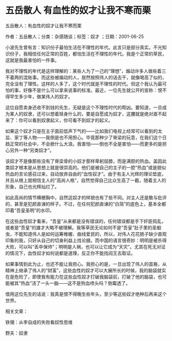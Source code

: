 # 五岳散人  有血性的奴才让我不寒而栗

五岳散人：有血性的奴才让我不寒而栗

作者：五岳散人；分类：杂感随谈；标签：奴才 ；日期：2001-06-25

小波先生曾有言：知识份子最怕生活在不理性的年代。此言只是部分真实。不光知识份子，我相信任何正常的百姓，都怕生活在不理性的年代。我是个正常的草民，这就是我最害怕的一件事。

我对不理性的年代是这样理解的：某些人为了一己的“理想”，煽动许多人做些着三不着两的混账事。而这些被煽动的人，居然按照伟人的话去干，就像喝高了似的，完全没有了理性。这样的人多了，这个时代就是不理性的时代。但这个我认为最可怕的事，好像不是什么可以拿来说事的标准。最近，一位先生就公开的宣称：恨不得早生多少年，做某伟人的奴才。

这位自愿卖身还收不到钱的先生，无疑是这个不理性时代的帮凶。要知道，一旦成为某人的奴隶，还可以想着赎身什么的，要是自愿成为奴才，这腰就是绝对直不起来了：你可以看到奴隶起义，你可看不到奴才的起义。

如果这个奴才只是在主子面前低声下气的——比如我们电视上经常可以看到的太监、家丁等人物——我倒是也不用担心。毕竟那种少了脊梁的玩意，在我们这个日趋正常的社会中，不会掀什么大浪。我害怕——倒也不全是害怕——而更多的是担心另外一种“另类奴才”。

该奴才不是像那些没有了脊梁骨的小奴才那样卑躬屈膝，而是满腔的热血。盖因此类奴才根本是从思想上就是很崇高的。他们是被自己的主子的一腔“热血”或是貌似热血的言论感召过来，自动放弃自由的“血性奴才”。由于有主人光辉的理论垫底，并且从根上就相信主人的“高尚人格”，自然觉得自己比众生高了一截，随着主人的形象，自己也光辉灿烂了。

如此高尚的情节横梗胸中，自然这奴才的样貌也有了些不同。对主人还是敢与批评的，甚至是犯颜直谏的样子。不过，在任何犯颜直谏的“白简”的底色上，基本全都印着“吾皇圣明”的水印。

在这些血性奴才看来，“吾皇”从来都是没有错误的，任何错误都是手下奸臣捣乱，或者是“吾皇”的雄才大略不被理解。我等草民无论如何不是“吾皇”肚子里的圣蛔虫，不能知道伟人是如何运筹帷幄、曲线爱民的，所以，对伟人花花肠子缺少直观印象的我，只好从自己的切身利益上找论据。而中国的语言很奇妙：明明是被杀得大败，可以叫“丢卒保帅”；明明是人祸，也可以让它成为“天灾”。尤其在死无对证的情况下，血性奴才如何说都是道理，反正你不能找阎王去取证。

如果事情到此为止，也还不能让我担心。我担心的是，一旦出现了伟人的苗裔，从精神上继承了伟人的“财富”，这些血性的奴才可以大展所长的时候，我的脑袋就实在是危险了，即使我有能力在这些血性奴才打破我脑袋前，打破了他的脑袋，也可能被其“热血”浇了一头一脑——这不是狗血喷头吗？倒霉透了。

借用这位先生的话说：我真是恨不得晚生些年头，至少等这些奴才绝种后再来这个世界。



相关文章：

铁翎：从李自成的失败看奴性思维

野夫：奴隶
